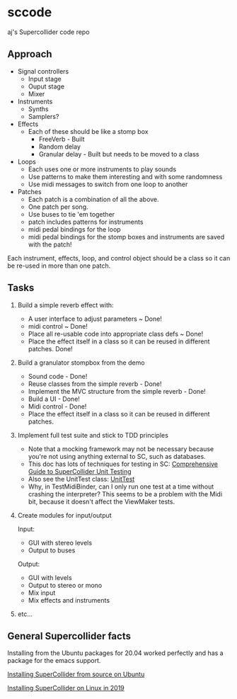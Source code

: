 # sccode

aj's Supercollider code repo

## Approach

- Signal controllers
  - Input stage
  - Ouput stage
  - Mixer
- Instruments
  - Synths
  - Samplers?
- Effects
  - Each of these should be like a stomp box
    - FreeVerb - Built
    - Random delay
    - Granular delay - Built but needs to be moved to a class
- Loops
  - Each uses one or more instruments to play sounds
  - Use patterns to make them interesting and with some randomness
  - Use midi messages to switch from one loop to another
- Patches
  - Each patch is a combination of all the above.
  - One patch per song.
  - Use buses to tie 'em together
  - patch includes patterns for instruments
  - midi pedal bindings for the loop
  - midi pedal bindings for the stomp boxes and instruments are saved with the patch!

Each instrument, effects, loop, and control object should be a class so it can be re-used in more than one patch.

## Tasks

1. Build a simple reverb effect with:

    - A user interface to adjust parameters ~ Done!
    - midi control ~ Done!
    - Place all re-usable code into appropriate class defs ~ Done!
    - Place the effect itself in a class so it can be reused in different patches. Done!

1. Build a granulator stompbox from the demo

    - Sound code - Done!
    - Reuse classes from the simple reverb - Done!
	- Implement the MVC structure from the simple reverb - Done!
    - Build a UI - Done!
    - Midi control - Done!
    - Place the effect itself in a class so it can be reused in different patches.

1. Implement full test suite and stick to TDD principles

    - Note that a mocking framework may not be necessary because you're not using anything external to SC, such as databases.
	- This doc has lots of techniques for testing in SC: [Comprehensive Guide to SuperCollider Unit Testing](https://gist.github.com/brianlheim/91222d487afa18582c287b0a722ae272)
	- Also see the UnitTest class: [UnitTest](http://doc.sccode.org/Classes/UnitTest.html)
	- Why, in TestMidiBinder, can I only run one test at a time without crashing the interpreter? This seems to be a problem with the Midi bit, because it doesn't affect the ViewMaker tests.

1. Create modules for input/output

	Input:
	- GUI with stereo levels
	- Output to buses
	
	Output:
	- GUI with levels
	- Output to stereo or mono
	- Mix input
	- Mix effects and instruments

1. etc...

## General Supercollider facts

Installing from the Ubuntu packages for 20.04 worked perfectly and has a package for the emacs support.

[Installing SuperCollider from source on Ubuntu](https://github.com/supercollider/supercollider/wiki/Installing-SuperCollider-from-source-on-Ubuntu)

[Installing SuperCollider on Linux in 2019](https://lukaprincic.si/development-log/installing-supercollider-on-linux-in-2019)
